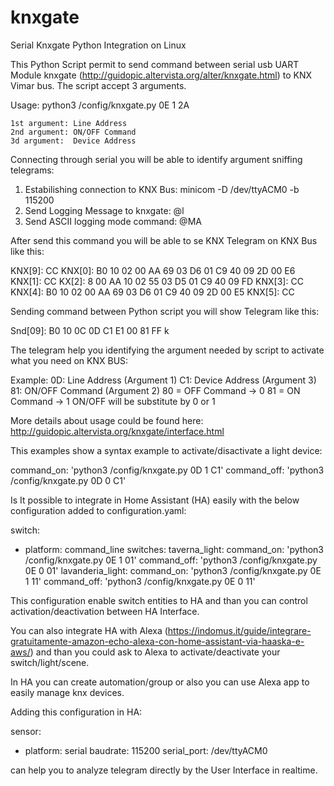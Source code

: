 # knxgate
Serial Knxgate Python Integration on Linux

This Python Script permit to send command between serial usb UART Module knxgate (http://guidopic.altervista.org/alter/knxgate.html) to KNX Vimar bus.
The script accept 3 arguments.

Usage:
python3 /config/knxgate.py 0E 1 2A

    1st argument: Line Address
    2nd argument: ON/OFF Command
    3d argument:  Device Address

Connecting through serial you will be able to identify argument sniffing telegrams:

1. Estabilishing connection to KNX Bus:
    minicom -D /dev/ttyACM0 -b 115200
2. Send Logging Message to knxgate:
    @l
3. Send ASCII logging mode command:
    @MA
   
After send this command you will be able to se KNX Telegram on KNX Bus like this:

KNX[9]: CC
KNX[0]: B0 10 02 00 AA 69 03 D6 01 C9 40 09 2D 00 E6
KNX[1]: CC
KX[2]: 8 00 AA 10 02 55 03 D5 01 C9 40 09 FD
KNX[3]: CC
KNX[4]: B0 10 02 00 AA 69 03 D6 01 C9 40 09 2D 00 E5
KNX[5]: CC

Sending command between Python script you will show Telegram like this:

Snd[09]: B0 10 0C 0D C1 E1 00 81 FF k

The telegram help you identifying the argument needed by script to activate what you need on KNX BUS:

Example:
0D: Line Address (Argument 1)
C1: Device Address (Argument 3)
81: ON/OFF Command (Argument 2)
  80 = OFF Command -> 0
  81 = ON Command -> 1
  ON/OFF will be substitute by 0 or 1
  
More details about usage could be found here:
  http://guidopic.altervista.org/knxgate/interface.html
  
This examples show a syntax example to activate/disactivate a light device:

command_on: 'python3 /config/knxgate.py 0D 1 C1'
command_off: 'python3 /config/knxgate.py 0D 0 C1'

Is It possible to integrate in Home Assistant (HA) easily with the below configuration added to configuration.yaml:

switch:
  - platform: command_line
    switches:
      taverna_light:
        command_on: 'python3 /config/knxgate.py 0E 1 01'
        command_off: 'python3 /config/knxgate.py 0E 0 01'
      lavanderia_light:
        command_on: 'python3 /config/knxgate.py 0E 1 11'
        command_off: 'python3 /config/knxgate.py 0E 0 11'

This configuration enable switch entities to HA and than you can control activation/deactivation between HA Interface.

You can also integrate HA with Alexa (https://indomus.it/guide/integrare-gratuitamente-amazon-echo-alexa-con-home-assistant-via-haaska-e-aws/) and than you could ask to Alexa to activate/deactivate your switch/light/scene.

In HA you can create automation/group or also you can use Alexa app to easily manage knx devices.

Adding this configuration in HA:

sensor:

  - platform: serial
    baudrate: 115200
    serial_port: /dev/ttyACM0

can help you to analyze telegram directly by the User Interface in realtime.
